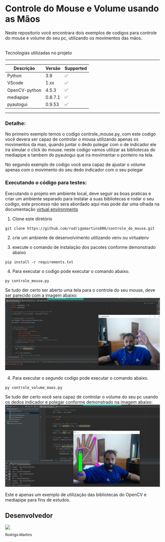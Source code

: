 # Controle do Mouse e Volume usando as Mãos

 Neste repositorio você encontrara dois exemplos de codigos para controle do mouse e volume do seu pc, utilizando os movimentos das mãos.


<br>

<summary>Tecnologias utilizadas no projeto</summary>
<p>

---
|Descrição     | Versão  | Supported          |
| ----------   | ------- | ------------------ |
| Python       | 3.9     | :white_check_mark: |
| VScode       | 1.xx    | :white_check_mark: |
| OpenCV-python| 4.5.3   | :white_check_mark: |
| mediapipe    | 0.8.7.1 | :white_check_mark: |
| pyautogui    | 0.9.53  | :white_check_mark: |
---


</p>


### **Detalhe:**
No primeiro exemplo temos o codigo controle_mouse.py, com este codigo você devera ser capaz de controlar o mousa utilizando apenas os movimentos da mao, quando juntar o dedo polegar com o de indicador ele ira simular o click do mouse. neste codigo vamos utilizar as bibliotecas do mediapipe e tambem do pyautogui que ira movimentar o ponteiro na tela.

No segundo exemplo de codigo você sera capaz de ajustar o volume apenas com o movimento do seu dedo indicador com o seu polegar


### **Executando o código para testes:**

Executando o projeto em ambiente local, deve seguir as boas praticas e criar um ambiente separado para instalar a suas bibliotecas e rodar o seu codigo, este processo não sera abordado aqui mas pode dar uma olhada na documentação [virtual environments](https://packaging.python.org/en/latest/guides/installing-using-pip-and-virtual-environments/)

1. Clone este diretório
```
git clone https://github.com/rodrigomartins806/controle_do_mouse.git
```
2. crie um ambiente de desenvolvimento utilizando venv ou virtualenv

3. execute o comando de instalação dos pacotes conforme demonstrado abaixo

```
pip install -r requirements.txt
```
4. Para executar o codigo pode executar o comando abaixo.
```
py controle_mouse.py
```
Se tudo der certo ser aberto uma tela para o controle do seu mouse, deve ser parecido com a imagem abaixo:
<br>
<img src="https://github.com/rodrigomartins806/controle_do_mouse/blob/main/imagens/Controle%20do%20Mouse.png" width=515>

4. Para executar o segundo codigo pode executar o comando abaixo.
```
py controle_volume_maos.py
```
Se tudo der certo você sera capaz de controlar o volume do seu pc usando os dedos indicador e polegar conforme demonstrado na imagem abaixo:
<br>
<img src="https://github.com/rodrigomartins806/controle_do_mouse/blob/main/imagens/Controle%20do%20Volume.png" width=515>



</p>
<p>Este e apenas um exemplo de utilização das bibliotecas do OpenCV e mediapipe para fins de estudos.</p>



## Desenvolvedor

[<img src="https://avatars.githubusercontent.com/u/12385299?s=400&u=d146fdf8d2cec9e85473a80d696b1ee0f225790a&v=4" width=115><br><sub>Rodrigo Martins</sub>](https://github.com/rodrigomartins806)<br>
